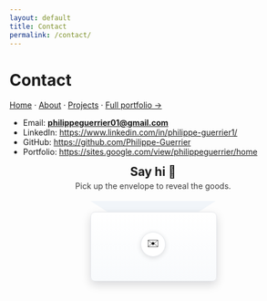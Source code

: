 ```yaml
---
layout: default
title: Contact
permalink: /contact/
---
```

# Contact

[Home](/) · [About](/about/) · [Projects](/projects/) · [Full portfolio →](https://sites.google.com/view/philippeguerrier/home)

- Email: **philippeguerrier01@gmail.com**  
- LinkedIn: <https://www.linkedin.com/in/philippe-guerrier1/>  
- GitHub: <https://github.com/Philippe-Guerrier>  
- Portfolio: <https://sites.google.com/view/philippeguerrier/home>


<section class="contact-hero">
  <h1>Say hi 👋</h1>
  <p>Pick up the envelope to reveal the goods.</p>
</section>

<!-- Origami envelope -->
<div class="env-stage">
  <button class="envelope" id="env" aria-expanded="false" aria-controls="envCard">
    <span class="env-flap"></span>
    <span class="env-body"></span>
    <span class="env-seal">✉️</span>
  </button>

  <div class="env-card" id="envCard" hidden>
    <h3>Let’s connect</h3>
    <div class="c-links">
      <a class="btn" href="mailto:philippeguerrier01@gmail.com?subject=Hello%20from%20your%20site">Email</a>
      <a class="btn" href="https://www.linkedin.com/in/philippe-guerrier1/" target="_blank" rel="noopener">LinkedIn</a>
      <a class="btn" href="https://github.com/Philippe-Guerrier" target="_blank" rel="noopener">GitHub</a>
    </div>
    <p class="tiny">Tip: include role, location (hybrid), and timeline for a faster reply.</p>
  </div>
</div>

<style>
.contact-hero{text-align:center;margin:14px 0 8px}
.contact-hero h1{margin:0}
.contact-hero p{opacity:.85;margin:.25rem 0 0}

/* Stage */
.env-stage{display:grid;justify-items:center;gap:12px;margin:18px 0}

/* Envelope button */
.envelope{position:relative;width:220px;height:140px;border:0;background:transparent;cursor:pointer;outline-offset:4px}
.env-body{position:absolute;inset:20px 0 0 0;margin:auto;width:220px;height:120px;border-radius:8px;box-shadow:0 6px 16px rgba(2,6,23,.15)}
.env-flap{position:absolute;top:0;left:0;right:0;margin:0 auto;width:0;height:0;border-left:110px solid transparent;border-right:110px solid transparent;border-top:70px solid transparent;transform-origin:50% 100%;transition:transform .4s ease}
.env-seal{position:absolute;top:54px;left:0;right:0;margin:0 auto;width:42px;height:42px;display:grid;place-items:center;border-radius:999px;font-size:18px;box-shadow:0 2px 8px rgba(0,0,0,.12);transition:transform .25s ease}
.envelope:hover .env-seal{transform:scale(1.06)}

/* Light theme vars */
.envelope .env-body{background:linear-gradient(180deg,#ffffff,#f8fafc); border:1px solid #e5e7eb}
.envelope .env-seal{background:#ffffff;border:1px solid #e5e7eb}
.envelope .env-flap{border-top-color:#f1f5f9}

/* Dark theme */
html[data-theme="dark"] .envelope .env-body{background:linear-gradient(180deg,#0f172a,#0b1220); border:1px solid #1f2937}
html[data-theme="dark"] .envelope .env-seal{background:#0f172a;border:1px solid #1f2937;color:#e8eef7}
html[data-theme="dark"] .envelope .env-flap{border-top-color:#0f172a}

/* Open state */
.envelope[aria-expanded="true"] .env-flap{transform:rotateX(160deg)}
.envelope[aria-expanded="true"] + .env-card{display:block}

/* Card */
.env-card{max-width:520px;width:clamp(280px,80vw,520px);border:1px solid var(--bd,#e5e7eb);border-radius:12px;padding:14px;box-shadow:0 8px 24px rgba(2,6,23,.12)}
html[data-theme="dark"] .env-card{border-color:#1f2937;background:#0f172a;color:#e8eef7}
.env-card[hidden]{display:none}
.env-card h3{margin:.2rem 0 .5rem}
.c-links{display:flex;flex-wrap:wrap;gap:8px;margin:.4rem 0 .2rem}
.btn{display:inline-block;padding:8px 12px;border:1px solid var(--bd,#e5e7eb);border-radius:999px;text-decoration:none}
.btn:hover{border-color:#2563eb}
html[data-theme="dark"] .btn{border-color:#1f2937}
.tiny{opacity:.75;font-size:.9rem;margin:.25rem 0 0}
</style>

<script>
(function(){
  const btn = document.getElementById('env');
  const card = document.getElementById('envCard');
  if(!btn || !card) return;

  function toggle(open){
    btn.setAttribute('aria-expanded', open);
    card.hidden = !open;
  }
  btn.addEventListener('click', ()=> toggle(btn.getAttribute('aria-expanded')!=='true'));
  btn.addEventListener('keydown', e=>{
    if(e.key==='Enter' || e.key===' '){ e.preventDefault(); toggle(btn.getAttribute('aria-expanded')!=='true'); }
  });
})();
</script>


